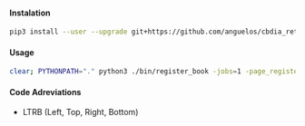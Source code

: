 #### Instalation
```bash
pip3 install --user --upgrade git+https://github.com/anguelos/cbdia_retrieval 
```

#### Usage
```bash
clear; PYTHONPATH="." python3 ./bin/register_book -jobs=1 -page_register=register_wordgt_page 
```

#### Code Adreviations

* LTRB (Left, Top, Right, Bottom)